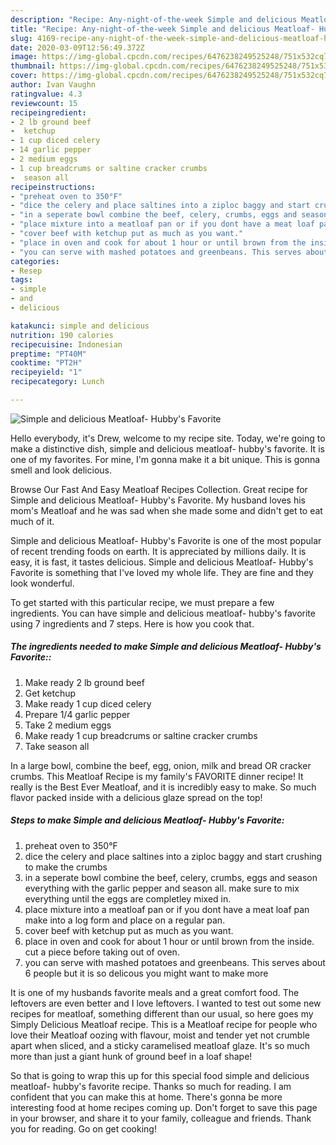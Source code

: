 ```yaml
---
description: "Recipe: Any-night-of-the-week Simple and delicious Meatloaf- Hubby&amp;#39;s Favorite"
title: "Recipe: Any-night-of-the-week Simple and delicious Meatloaf- Hubby&amp;#39;s Favorite"
slug: 4169-recipe-any-night-of-the-week-simple-and-delicious-meatloaf-hubby-and-39-s-favorite
date: 2020-03-09T12:56:49.372Z
image: https://img-global.cpcdn.com/recipes/6476238249525248/751x532cq70/simple-and-delicious-meatloaf-hubbys-favorite-recipe-main-photo.jpg
thumbnail: https://img-global.cpcdn.com/recipes/6476238249525248/751x532cq70/simple-and-delicious-meatloaf-hubbys-favorite-recipe-main-photo.jpg
cover: https://img-global.cpcdn.com/recipes/6476238249525248/751x532cq70/simple-and-delicious-meatloaf-hubbys-favorite-recipe-main-photo.jpg
author: Ivan Vaughn
ratingvalue: 4.3
reviewcount: 15
recipeingredient:
- 2 lb ground beef
-  ketchup
- 1 cup diced celery
- 14 garlic pepper
- 2 medium eggs
- 1 cup breadcrums or saltine cracker crumbs
-  season all
recipeinstructions:
- "preheat oven to 350°F"
- "dice the celery and place saltines into a ziploc baggy and start crushing to make the crumbs"
- "in a seperate bowl combine the beef, celery, crumbs, eggs and season everything with the garlic pepper and season all. make sure to mix everything until the eggs are completley mixed in."
- "place mixture into a meatloaf pan or if you dont have a meat loaf pan make into a log form and place on a regular pan."
- "cover beef with ketchup put as much as you want."
- "place in oven and cook for about 1 hour or until brown from the inside. cut a piece before taking out of oven."
- "you can serve with mashed potatoes and greenbeans. This serves about 6 people but it is so delicous you might want to make more"
categories:
- Resep
tags:
- simple
- and
- delicious

katakunci: simple and delicious
nutrition: 190 calories
recipecuisine: Indonesian
preptime: "PT40M"
cooktime: "PT2H"
recipeyield: "1"
recipecategory: Lunch

---
```



![Simple and delicious Meatloaf- Hubby&#39;s Favorite](https://img-global.cpcdn.com/recipes/6476238249525248/751x532cq70/simple-and-delicious-meatloaf-hubbys-favorite-recipe-main-photo.jpg)

Hello everybody, it's Drew, welcome to my recipe site. Today, we're going to make a distinctive dish, simple and delicious meatloaf- hubby&#39;s favorite. It is one of my favorites. For mine, I'm gonna make it a bit unique. This is gonna smell and look delicious.

Browse Our Fast And Easy Meatloaf Recipes Collection. Great recipe for Simple and delicious Meatloaf- Hubby&#39;s Favorite. My husband loves his mom&#39;s Meatloaf and he was sad when she made some and didn&#39;t get to eat much of it.

Simple and delicious Meatloaf- Hubby&#39;s Favorite is one of the most popular of recent trending foods on earth. It is appreciated by millions daily. It is easy, it is fast, it tastes delicious. Simple and delicious Meatloaf- Hubby&#39;s Favorite is something that I've loved my whole life. They are fine and they look wonderful.


To get started with this particular recipe, we must prepare a few ingredients. You can have simple and delicious meatloaf- hubby&#39;s favorite using 7 ingredients and 7 steps. Here is how you cook that.

##### The ingredients needed to make Simple and delicious Meatloaf- Hubby&#39;s Favorite::

1. Make ready 2 lb ground beef
1. Get  ketchup
1. Make ready 1 cup diced celery
1. Prepare 1/4 garlic pepper
1. Take 2 medium eggs
1. Make ready 1 cup breadcrums or saltine cracker crumbs
1. Take  season all


In a large bowl, combine the beef, egg, onion, milk and bread OR cracker crumbs. This Meatloaf Recipe is my family&#39;s FAVORITE dinner recipe! It really is the Best Ever Meatloaf, and it is incredibly easy to make. So much flavor packed inside with a delicious glaze spread on the top! 

##### Steps to make Simple and delicious Meatloaf- Hubby&#39;s Favorite:

1. preheat oven to 350°F
1. dice the celery and place saltines into a ziploc baggy and start crushing to make the crumbs
1. in a seperate bowl combine the beef, celery, crumbs, eggs and season everything with the garlic pepper and season all. make sure to mix everything until the eggs are completley mixed in.
1. place mixture into a meatloaf pan or if you dont have a meat loaf pan make into a log form and place on a regular pan.
1. cover beef with ketchup put as much as you want.
1. place in oven and cook for about 1 hour or until brown from the inside. cut a piece before taking out of oven.
1. you can serve with mashed potatoes and greenbeans. This serves about 6 people but it is so delicous you might want to make more


It is one of my husbands favorite meals and a great comfort food. The leftovers are even better and I love leftovers. I wanted to test out some new recipes for meatloaf, something different than our usual, so here goes my Simply Delicious Meatloaf recipe. This is a Meatloaf recipe for people who love their Meatloaf oozing with flavour, moist and tender yet not crumble apart when sliced, and a sticky caramelised meatloaf glaze. It&#39;s so much more than just a giant hunk of ground beef in a loaf shape! 

So that is going to wrap this up for this special food simple and delicious meatloaf- hubby&#39;s favorite recipe. Thanks so much for reading. I am confident that you can make this at home. There's gonna be more interesting food at home recipes coming up. Don't forget to save this page in your browser, and share it to your family, colleague and friends. Thank you for reading. Go on get cooking!
